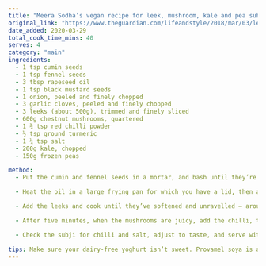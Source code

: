 ```yaml
---
title: "Meera Sodha’s vegan recipe for leek, mushroom, kale and pea subji"
original_link: "https://www.theguardian.com/lifeandstyle/2018/mar/03/leek-mushroom-kale-pea-stir-fry-the-new-vegan-meera-sodha"
date_added: 2020-03-29
total_cook_time_mins: 40
serves: 4
category: "main"
ingredients:
  - 1 tsp cumin seeds
  - 1 tsp fennel seeds
  - 3 tbsp rapeseed oil
  - 1 tsp black mustard seeds
  - 1 onion, peeled and finely chopped
  - 3 garlic cloves, peeled and finely chopped
  - 3 leeks (about 500g), trimmed and finely sliced
  - 600g chestnut mushrooms, quartered
  - 1 ¾ tsp red chilli powder
  - ½ tsp ground turmeric
  - 1 ¼ tsp salt
  - 200g kale, chopped
  - 150g frozen peas

method:
  - Put the cumin and fennel seeds in a mortar, and bash until they’re fairly well ground.

  - Heat the oil in a large frying pan for which you have a lid, then add the ground spices and the mustard seeds, and stir-fry for a minute, until the cumin turns a shade darker. Add the onion and cook, stirring often, until soft – around six minutes – then add the garlic and cook for two minutes more.

  - Add the leeks and cook until they’ve softened and unravelled – around five minutes – then add the mushrooms. It will seem as if there are too many to fit in the pan, but they will soon wilt.

  - After five minutes, when the mushrooms are juicy, add the chilli, turmeric and salt, then stir in the kale, and cook for eight minutes, until the stems and leaves are tender. Throw in the peas and cook for two or three minutes more, until they are hot and soft.

  - Check the subji for chilli and salt, adjust to taste, and serve with hot chapatis and a dairy-free yoghurt of your choice.

tips: Make sure your dairy-free yoghurt isn’t sweet. Provamel soya is a good option.
---
```

